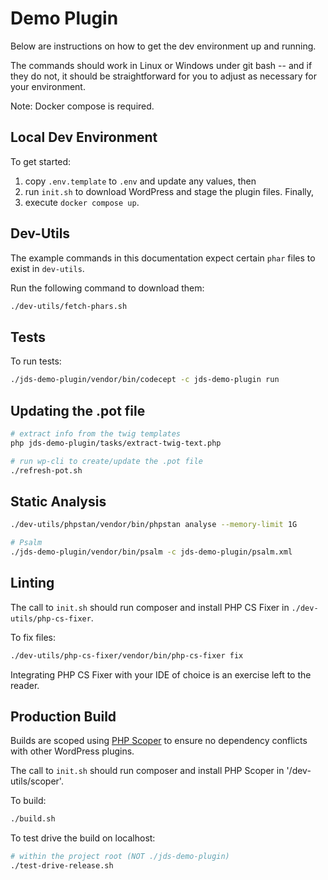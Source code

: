 # Demo Plugin

Below are instructions on how to get the dev environment up and running.

The commands should work in Linux or Windows under git bash -- and if they do not, it should be straightforward for you
to adjust as necessary for your environment.

Note: Docker compose is required.

## Local Dev Environment

To get started:

1. copy `.env.template` to `.env` and update any values, then
2. run `init.sh` to download WordPress and stage the plugin files. Finally,
3. execute `docker compose up`.

## Dev-Utils

The example commands in this documentation expect certain `phar` files to exist in `dev-utils`.

Run the following command to download them:

```bash
./dev-utils/fetch-phars.sh
```

## Tests

To run tests:

```bash
./jds-demo-plugin/vendor/bin/codecept -c jds-demo-plugin run
```

## Updating the .pot file

```bash
# extract info from the twig templates
php jds-demo-plugin/tasks/extract-twig-text.php

# run wp-cli to create/update the .pot file
./refresh-pot.sh
```

## Static Analysis

```bash
./dev-utils/phpstan/vendor/bin/phpstan analyse --memory-limit 1G

# Psalm
./jds-demo-plugin/vendor/bin/psalm -c jds-demo-plugin/psalm.xml
```

## Linting

The call to `init.sh` should run composer and install PHP CS Fixer in `./dev-utils/php-cs-fixer`.

To fix files:

```bash
./dev-utils/php-cs-fixer/vendor/bin/php-cs-fixer fix
```

Integrating PHP CS Fixer with your IDE of choice is an exercise left to the reader.

## Production Build

Builds are scoped using [PHP Scoper](https://github.com/humbug/php-scoper) to ensure no dependency conflicts with other
WordPress plugins.

The call to `init.sh` should run composer and install PHP Scoper in '/dev-utils/scoper'.

To build:

```bash
./build.sh
```

To test drive the build on localhost:

```bash
# within the project root (NOT ./jds-demo-plugin)
./test-drive-release.sh
```
